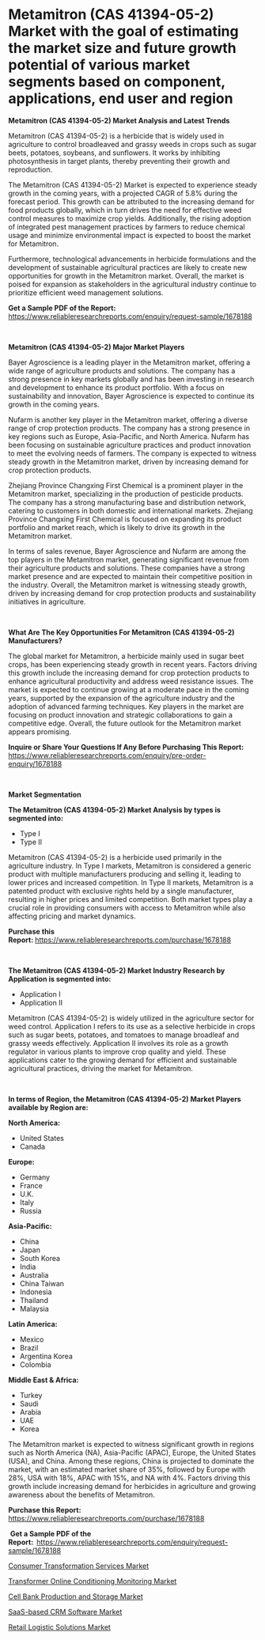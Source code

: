 <p><h1>Metamitron (CAS 41394-05-2) Market with the goal of estimating the market size and future growth potential of various market segments based on component, applications, end user and region</h1></p><p><strong>Metamitron (CAS 41394-05-2) Market Analysis and Latest Trends</strong></p>
<p><p>Metamitron (CAS 41394-05-2) is a herbicide that is widely used in agriculture to control broadleaved and grassy weeds in crops such as sugar beets, potatoes, soybeans, and sunflowers. It works by inhibiting photosynthesis in target plants, thereby preventing their growth and reproduction.</p><p>The Metamitron (CAS 41394-05-2) Market is expected to experience steady growth in the coming years, with a projected CAGR of 5.8% during the forecast period. This growth can be attributed to the increasing demand for food products globally, which in turn drives the need for effective weed control measures to maximize crop yields. Additionally, the rising adoption of integrated pest management practices by farmers to reduce chemical usage and minimize environmental impact is expected to boost the market for Metamitron.</p><p>Furthermore, technological advancements in herbicide formulations and the development of sustainable agricultural practices are likely to create new opportunities for growth in the Metamitron market. Overall, the market is poised for expansion as stakeholders in the agricultural industry continue to prioritize efficient weed management solutions.</p></p>
<p><strong>Get a Sample PDF of the Report:&nbsp;</strong> <a href="https://www.reliableresearchreports.com/enquiry/request-sample/1678188">https://www.reliableresearchreports.com/enquiry/request-sample/1678188</a></p>
<p>&nbsp;</p>
<p><strong>Metamitron (CAS 41394-05-2) Major Market Players</strong></p>
<p><p>Bayer Agroscience is a leading player in the Metamitron market, offering a wide range of agriculture products and solutions. The company has a strong presence in key markets globally and has been investing in research and development to enhance its product portfolio. With a focus on sustainability and innovation, Bayer Agroscience is expected to continue its growth in the coming years.</p><p>Nufarm is another key player in the Metamitron market, offering a diverse range of crop protection products. The company has a strong presence in key regions such as Europe, Asia-Pacific, and North America. Nufarm has been focusing on sustainable agriculture practices and product innovation to meet the evolving needs of farmers. The company is expected to witness steady growth in the Metamitron market, driven by increasing demand for crop protection products.</p><p>Zhejiang Province Changxing First Chemical is a prominent player in the Metamitron market, specializing in the production of pesticide products. The company has a strong manufacturing base and distribution network, catering to customers in both domestic and international markets. Zhejiang Province Changxing First Chemical is focused on expanding its product portfolio and market reach, which is likely to drive its growth in the Metamitron market.</p><p>In terms of sales revenue, Bayer Agroscience and Nufarm are among the top players in the Metamitron market, generating significant revenue from their agriculture products and solutions. These companies have a strong market presence and are expected to maintain their competitive position in the industry. Overall, the Metamitron market is witnessing steady growth, driven by increasing demand for crop protection products and sustainability initiatives in agriculture.</p></p>
<p>&nbsp;</p>
<p><strong>What Are The Key Opportunities For Metamitron (CAS 41394-05-2) Manufacturers?</strong></p>
<p><p>The global market for Metamitron, a herbicide mainly used in sugar beet crops, has been experiencing steady growth in recent years. Factors driving this growth include the increasing demand for crop protection products to enhance agricultural productivity and address weed resistance issues. The market is expected to continue growing at a moderate pace in the coming years, supported by the expansion of the agriculture industry and the adoption of advanced farming techniques. Key players in the market are focusing on product innovation and strategic collaborations to gain a competitive edge. Overall, the future outlook for the Metamitron market appears promising.</p></p>
<p><strong>Inquire or Share Your Questions If Any Before Purchasing This Report:</strong> <a href="https://www.reliableresearchreports.com/enquiry/pre-order-enquiry/1678188">https://www.reliableresearchreports.com/enquiry/pre-order-enquiry/1678188</a></p>
<p>&nbsp;</p>
<p><strong>Market Segmentation</strong></p>
<p><strong>The Metamitron (CAS 41394-05-2) Market Analysis by types is segmented into:</strong></p>
<p><ul><li>Type I</li><li>Type II</li></ul></p>
<p><p>Metamitron (CAS 41394-05-2) is a herbicide used primarily in the agriculture industry. In Type I markets, Metamitron is considered a generic product with multiple manufacturers producing and selling it, leading to lower prices and increased competition. In Type II markets, Metamitron is a patented product with exclusive rights held by a single manufacturer, resulting in higher prices and limited competition. Both market types play a crucial role in providing consumers with access to Metamitron while also affecting pricing and market dynamics.</p></p>
<p><strong>Purchase this Report:&nbsp;</strong><a href="https://www.reliableresearchreports.com/purchase/1678188">https://www.reliableresearchreports.com/purchase/1678188</a></p>
<p>&nbsp;</p>
<p><strong>The Metamitron (CAS 41394-05-2) Market Industry Research by Application is segmented into:</strong></p>
<p><ul><li>Application I</li><li>Application II</li></ul></p>
<p><p>Metamitron (CAS 41394-05-2) is widely utilized in the agriculture sector for weed control. Application I refers to its use as a selective herbicide in crops such as sugar beets, potatoes, and tomatoes to manage broadleaf and grassy weeds effectively. Application II involves its role as a growth regulator in various plants to improve crop quality and yield. These applications cater to the growing demand for efficient and sustainable agricultural practices, driving the market for Metamitron.</p></p>
<p>&nbsp;</p>
<p><strong>In terms of Region, the Metamitron (CAS 41394-05-2) Market Players available by Region are:</strong></p>
<p>
    <p> <strong> North America: </strong>
        <ul>
            <li>United States</li>
            <li>Canada</li>
        </ul>
        </p> 
    <p> <strong> Europe: </strong>
        <ul>
            <li>Germany</li>
            <li>France</li>
            <li>U.K.</li>
            <li>Italy</li>
            <li>Russia</li>
        </ul>
        </p> 
    <p> <strong> Asia-Pacific: </strong>
        <ul>
            <li>China</li>
            <li>Japan</li>
            <li>South Korea</li>
            <li>India</li>
            <li>Australia</li>
            <li>China Taiwan</li>
            <li>Indonesia</li>
            <li>Thailand</li>
            <li>Malaysia</li>
        </ul>
        </p> 
    <p> <strong> Latin America: </strong>
        <ul>
            <li>Mexico</li>
            <li>Brazil</li>
            <li>Argentina Korea</li>
            <li>Colombia</li>
        </ul>
        </p> 
    <p> <strong> Middle East & Africa: </strong>
        <ul>
            <li>Turkey</li>
            <li>Saudi</li>
            <li>Arabia</li>
            <li>UAE</li>
            <li>Korea</li>
        </ul>
    </p>
    </p>
<p><p>The Metamitron market is expected to witness significant growth in regions such as North America (NA), Asia-Pacific (APAC), Europe, the United States (USA), and China. Among these regions, China is projected to dominate the market, with an estimated market share of 35%, followed by Europe with 28%, USA with 18%, APAC with 15%, and NA with 4%. Factors driving this growth include increasing demand for herbicides in agriculture and growing awareness about the benefits of Metamitron.</p></p>
<p><strong>Purchase this Report: </strong><a href="https://www.reliableresearchreports.com/purchase/1678188">https://www.reliableresearchreports.com/purchase/1678188</a></p>
<p>&nbsp;<strong>Get a Sample PDF of the Report:&nbsp;&nbsp;</strong><a href="https://www.reliableresearchreports.com/enquiry/request-sample/1678188">https://www.reliableresearchreports.com/enquiry/request-sample/1678188</a></p>
<p><strong></strong></p>
<p><p><a href="https://medium.com/@florianwolf78/consumer-transformation-services-market-size-reveals-the-best-marketing-channels-in-global-industry-9b215dfdf2e0">Consumer Transformation Services Market</a></p><p><a href="https://medium.com/@florianwolf78/transformer-online-conditioning-monitoring-market-size-market-outlook-and-market-forecast-2024-to-7bcdbe30281e">Transformer Online Conditioning Monitoring Market</a></p><p><a href="https://medium.com/@florianwolf78/cell-bank-production-and-storage-market-research-report-its-history-and-forecast-2024-to-2031-620c5415f107">Cell Bank Production and Storage Market</a></p><p><a href="https://medium.com/@florianwolf78/saas-based-crm-software-market-the-key-to-successful-business-strategy-forecast-till-2031-78db8f533f3e">SaaS-based CRM Software Market</a></p><p><a href="https://medium.com/@florianwolf78/decoding-retail-logistic-solutions-market-metrics-market-share-trends-and-growth-patterns-4f103f10de87">Retail Logistic Solutions Market</a></p></p>